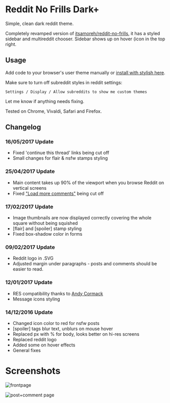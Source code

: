 # Reddit No Frills Dark+

Simple, clean dark reddit theme.

Completely revamped version of [itsamoreh/reddit-no-frills](https://github.com/itsamoreh/reddit-no-frills), it has a styled sidebar and multireddit chooser.
Sidebar shows up on hover (icon in the top right.

## Usage
Add code to your browser's user theme manually or [install with stylish here](https://userstyles.org/styles/133277/reddit-no-frills-dark).

Make sure to turn off subreddit styles in reddit settings:
~~~
Settings / Display / Allow subreddits to show me custom themes
~~~~

Let me know if anything needs fixing.

Tested on Chrome, Vivaldi, Safari and Firefox.

## Changelog
### 16/05/2017 Update
* Fixed 'continue this thread' links being cut off
* Small changes for flair & nsfw stamps styling

### 25/04/2017 Update
* Main content takes up 90% of the viewport when you browse Reddit on vertical screens
* Fixed ["Load more comments"](https://forum.userstyles.org/discussion/55265/) being cut off

### 17/02/2017 Update
* Image thumbnails are now displayed correctly covering the whole square without being squished
* [flair] and [spoiler] stamp styling
* Fixed box-shadow color in forms

### 09/02/2017 Update
* Reddit logo in .SVG
* Adjusted margin under paragraphs - posts and comments should be easier to read.

### 12/01/2017 Update
* RES compatibility thanks to [Andy Cormack](https://forum.userstyles.org/discussion/53287/)
* Message icons styling

### 14/12/2016 Update
* Changed icon color to red for nsfw posts
* [spoiler] tags blur text, unblurs on mouse hover
* Replaced px with % for body, looks better on hi-res screens
* Replaced reddit logo
* Added some on hover effects
* General fixes

# Screenshots

![frontpage](front.gif)


![post+comment page](post.gif)
